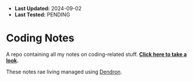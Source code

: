 - **Last Updated:** 2024-09-02
- **Last Tested:** PENDING

# Coding Notes

A repo containing all my notes on coding-related stuff. **[Click here to take a look](https://jeremypedersen.github.io/coding-notes/).**

These notes rae living managed using [Dendron](https://www.dendron.so/).
